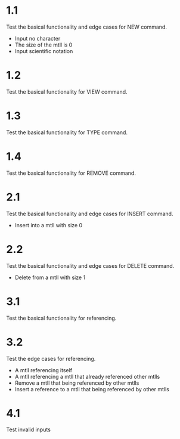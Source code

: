 # 1.1
Test the basical functionality and edge cases for NEW command.
- Input no character
- The size of the mtll is 0
- Input scientific notation
# 1.2
Test the basical functionality for VIEW command.
# 1.3
Test the basical functionality for TYPE command.
# 1.4
Test the basical functionality for REMOVE command.
# 2.1
Test the basical functionality and edge cases for INSERT command.
- Insert into a mtll with size 0
# 2.2
Test the basical functionality and edge cases for DELETE command. 
- Delete from a mtll with size 1
# 3.1
Test the basical functionality for referencing.
# 3.2
Test the edge cases for referencing.
- A mtll referencing itself
- A mtll referencing a mtll that already referenced other mtlls
- Remove a mtll that being referenced by other mtlls
- Insert a reference to a mtll that being referenced by other mtlls
# 4.1
Test invalid inputs
